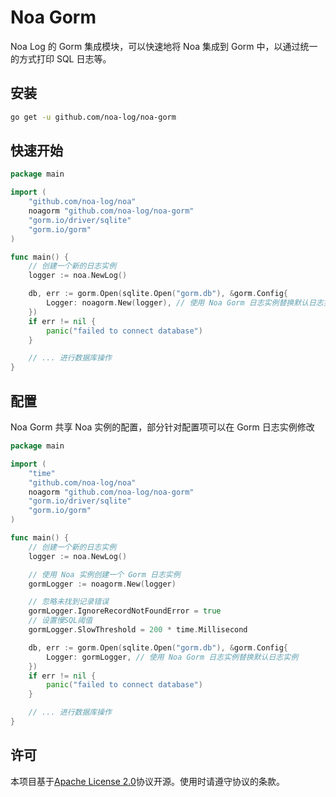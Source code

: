 # Noa Gorm
Noa Log 的 Gorm 集成模块，可以快速地将 Noa 集成到 Gorm 中，以通过统一的方式打印 SQL 日志等。

## 安装
```bash
go get -u github.com/noa-log/noa-gorm
```

## 快速开始
```go
package main

import (
    "github.com/noa-log/noa"
    noagorm "github.com/noa-log/noa-gorm"
    "gorm.io/driver/sqlite"
    "gorm.io/gorm"
)

func main() {
    // 创建一个新的日志实例
    logger := noa.NewLog()

    db, err := gorm.Open(sqlite.Open("gorm.db"), &gorm.Config{
        Logger: noagorm.New(logger), // 使用 Noa Gorm 日志实例替换默认日志实例
    })
    if err != nil {
        panic("failed to connect database")
    }

    // ... 进行数据库操作
}
```

## 配置
Noa Gorm 共享 Noa 实例的配置，部分针对配置项可以在 Gorm 日志实例修改
```go
package main

import (
    "time"
    "github.com/noa-log/noa"
    noagorm "github.com/noa-log/noa-gorm"
    "gorm.io/driver/sqlite"
    "gorm.io/gorm"
)

func main() {
    // 创建一个新的日志实例
    logger := noa.NewLog()

    // 使用 Noa 实例创建一个 Gorm 日志实例
    gormLogger := noagorm.New(logger)

    // 忽略未找到记录错误
    gormLogger.IgnoreRecordNotFoundError = true
    // 设置慢SQL阈值
    gormLogger.SlowThreshold = 200 * time.Millisecond

    db, err := gorm.Open(sqlite.Open("gorm.db"), &gorm.Config{
        Logger: gormLogger, // 使用 Noa Gorm 日志实例替换默认日志实例
    })
    if err != nil {
        panic("failed to connect database")
    }

    // ... 进行数据库操作
}
```

## 许可
本项目基于[Apache License 2.0](https://www.apache.org/licenses/LICENSE-2.0)协议开源。使用时请遵守协议的条款。